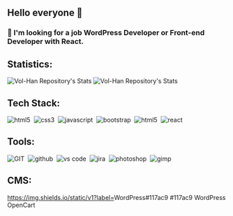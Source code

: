 ## Hello everyone 👋

### :eyes:  I'm looking for a job WordPress Developer or Front-end Developer with React.

## Statistics:

![Vol-Han Repository's Stats](https://github-readme-stats.vercel.app/api?username=Vol-Han&show_icons=true)
![Vol-Han Repository's Stats](https://github-readme-stats.vercel.app/api/top-langs/?username=Vol-Han&theme=gray-green)

## Tech Stack:

<img alt="html5" src="https://img.shields.io/badge/html-555.svg?&style=for-the-badge&logo=html5&logoColor=fff&logoWidth=20&labelColor=e34c26" />&nbsp;
<img alt="css3" src="https://img.shields.io/badge/css-555.svg?&style=for-the-badge&logo=css3&logoColor=fff&logoWidth=20&labelColor=264de4" />&nbsp;
<img alt="javascript" src="https://img.shields.io/badge/javascript-555.svg?&style=for-the-badge&logo=javascript&logoColor=323330&logoWidth=20&labelColor=f0db4f" />&nbsp;
<img alt="bootstrap" src="https://img.shields.io/badge/bootstrap-555.svg?&style=for-the-badge&logo=bootstrap&logoColor=fff&logoWidth=20&labelColor=7952b3" />&nbsp;
<img alt="html5" src="https://img.shields.io/badge/material ui-555.svg?&style=for-the-badge&logo=material-ui&logoColor=fff&logoWidth=20&labelColor=2191eb" />&nbsp;
<img alt="react" src="https://img.shields.io/badge/react-555.svg?&style=for-the-badge&logo=react&logoColor=61dafb&logoWidth=20&labelColor=282c34" />&nbsp;

## Tools:

<img alt="GIT" src="https://img.shields.io/badge/git-555.svg?&style=for-the-badge&logo=git&logoColor=fff&logoWidth=20&labelColor=f15030" />&nbsp;
<img alt="github" src="https://img.shields.io/badge/github-555.svg?&style=for-the-badge&logo=github&logoColor=fff&logoWidth=20&labelColor=24292f" />&nbsp;
<img alt="vs code" src="https://img.shields.io/badge/vs code-555.svg?&style=for-the-badge&logo=visual-studio-code&logoColor=fff&logoWidth=20&labelColor=0066B8" />&nbsp;
<img alt="jira" src="https://img.shields.io/badge/jira-555.svg?&style=for-the-badge&logo=jira&logoColor=2684ff&logoWidth=20&labelColor=ebedf0" />&nbsp; 
<img alt="photoshop" src="https://img.shields.io/badge/photoshop-454545.svg?&style=for-the-badge&logo=adobe-photoshop&logoColor=2fa8fb&logoWidth=20&labelColor=001733" />&nbsp;
<img alt="gimp" src="https://img.shields.io/badge/gimp-555.svg?&style=for-the-badge&logo=gimp&logoColor=fff&logoWidth=20&labelColor=0e2426" />&nbsp;

## CMS:
https://img.shields.io/static/v1?label=<LABEL>WordPress<MESSAGE>#117ac9<COLOR>
#117ac9
 WordPress
OpenCart
